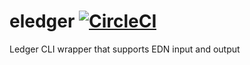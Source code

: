 # eledger [![CircleCI](https://circleci.com/gh/pepijn/eledger.svg?style=svg&circle-token=27f5ba848e50cda482c8b46f5a6835ff571ba9f3)](https://circleci.com/gh/pepijn/eledger)
Ledger CLI wrapper that supports EDN input and output

